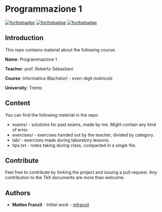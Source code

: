 # Programmazione 1

[![forthebadge](https://forthebadge.com/images/badges/compatibility-emacs.svg)](https://forthebadge.com)
[![forthebadge](https://forthebadge.com/images/badges/fuck-it-ship-it.svg)](https://forthebadge.com)
[![forthebadge](https://forthebadge.com/images/badges/made-with-c-plus-plus.svg)](https://forthebadge.com)

## Introduction

This repo contains material about the following course:

**Name**: Programmazione 1

**Teacher**: prof. Roberto Sebastiani

**Course**: Informatica (Bachelor) - even-digit *matricole*

**University**: Trento

## Content

You can find the following material in the repo:

* exams/ - solutions for past exams, made by me. Might contain any kind of error.
* exercises/ - exercises handed out by the teacher, divided by category.
* lab/ - exercises made during laboratory lessons.
* tips.txt - notes taking during class, compacted in a single file.

## Contribute

Feel free to contribute by forking the project and issuing a pull request. Any contribution to the TeX documents are more than welcome.

## Authors

* **Matteo Franzil** - *Initial work* - [mfranzil](https://github.com/mfranzil)
